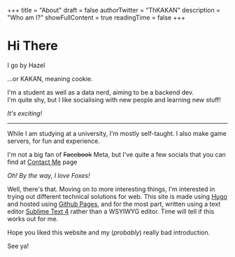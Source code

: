 +++
title = "About"
draft = false
authorTwitter = "ThKAKAN"
description = "Who am I?"
showFullContent = true
readingTime = false
+++

# Hi There

I go by Hazel

...or KAKAN, meaning cookie.

I'm a student as well as a data nerd, aiming to be a backend dev.  
I'm quite shy, but I like socialising with new people and learning new stuff!  

_It's exciting!_

---

While I am studying at a university, I'm mostly self-taught. I also make game
 servers, for fun and experience.

I'm not a big fan of ~~Facebook~~ Meta, but I've quite a few socials that you
 can find at [Contact Me](/contact-me) page


_Oh! By the way, I love Foxes!_


Well, there's that. Moving on to more interesting things, I'm interested in
 trying out different technical solutions for web. This site is made using
 [Hugo]() and hosted using [Github Pages](),
 and for the most part, written using a text editor [Sublime Text 4]()
 rather than a WSYIWYG editor. Time will tell if this works out for me.  



Hope you liked this website and my (_probably_) really bad introduction.

See ya!